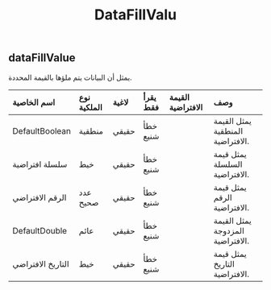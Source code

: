 ﻿---
title: DataFillValu
second_title: Aspose.Cells Cloud Documen
type: docs
url: /ar/specification/model/datafillvalue/
description: "Aspose.Cells مواصفات النموذج السحابي: DataFillValue. تعامل بسهولة مع Excel ومستندات جداول البيانات الأخرى التي تحتوي على ميزات مثل الفتح والتوليد والتحرير والتقسيم والدمج والمقارنة والتحويل"
kwords: Excel, Office, جدول البيانات, Cloud REST API, DataFillValue
weight: 50
---
## **dataFillValue**

 يمثل أن البيانات يتم ملؤها بالقيمة المحددة.

| اسم الخاصية| نوع الملكية| لاغية| يقرأ فقط| القيمة الافتراضية| وصف|
|:- |:- |:- |:- |:- |:- |
| DefaultBoolean| منطقية| حقيقي| خطأ شنيع|| يمثل القيمة المنطقية الافتراضية.|
| سلسلة افتراضية| خيط| حقيقي| خطأ شنيع|| يمثل قيمة السلسلة الافتراضية.|
| الرقم الافتراضي| عدد صحيح| حقيقي| خطأ شنيع|| يمثل قيمة الرقم الافتراضية.|
| DefaultDouble| عائم| حقيقي| خطأ شنيع|| يمثل القيمة المزدوجة الافتراضية.|
| التاريخ الافتراضي| خيط| حقيقي| خطأ شنيع|| يمثل قيمة التاريخ الافتراضية.|

